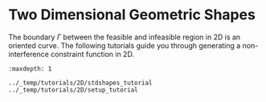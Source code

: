 # Two Dimensional Geometric Shapes

The boundary $\Gamma$ between the feasible and infeasible region in 2D is an oriented curve. 
The following tutorials guide you through generating a non-interference constraint function in 2D.

```{toctree}
:maxdepth: 1

../_temp/tutorials/2D/stdshapes_tutorial
../_temp/tutorials/2D/setup_tutorial
```